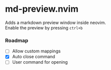 # md-preview.nvim

Adds a markdown preview window inside neovim.\
Enable the preview by pressing `ctrl+b`

### Roadmap

- [ ] Allow custom mappings
- [x] Auto close command
- [ ] User command for opening
